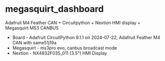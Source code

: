 # megasquirt_dashboard
Adafruit M4 Feather CAN + Circuitpython + Nextion HMI display + Megasquirt MS3 CANBUS
- Board - Adafruit CircuitPython 9.1.1 on 2024-07-22; Adafruit Feather M4 CAN with same51j19a
- Megasquirt - ms3pro evo, canbus broadcast mode
- Nextion - NX4832F035_011 (3.5") HMI Display
